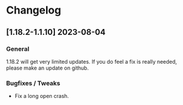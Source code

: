 # Changelog
## [1.18.2-1.1.10] 2023-08-04
### General
1.18.2 will get very limited updates. If you do feel a fix is really needed, please make an update on github.
### Bugfixes / Tweaks
- Fix a long open crash.
